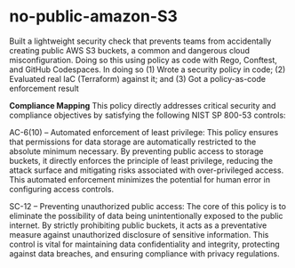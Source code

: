 # no-public-amazon-S3
Built a lightweight security check that prevents teams from accidentally creating public AWS S3 buckets, a common and dangerous cloud misconfiguration. Doing so this using policy as code with Rego, Conftest, and GitHub Codespaces. In doing so (1) Wrote a security policy in code; (2) Evaluated real IaC (Terraform) against it; and (3) Got a policy-as-code enforcement result

**Compliance Mapping**
This policy directly addresses critical security and compliance objectives by satisfying the following NIST SP 800-53 controls:

AC-6(10) – Automated enforcement of least privilege: This policy ensures that permissions for data storage are automatically restricted to the absolute minimum necessary. By preventing public access to storage buckets, it directly enforces the principle of least privilege, reducing the attack surface and mitigating risks associated with over-privileged access. This automated enforcement minimizes the potential for human error in configuring access controls.

SC-12 – Preventing unauthorized public access: The core of this policy is to eliminate the possibility of data being unintentionally exposed to the public internet. By strictly prohibiting public buckets, it acts as a preventative measure against unauthorized disclosure of sensitive information. This control is vital for maintaining data confidentiality and integrity, protecting against data breaches, and ensuring compliance with privacy regulations.
